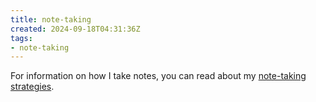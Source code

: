 ```yaml
---
title: note-taking
created: 2024-09-18T04:31:36Z
tags:
- note-taking
---
```


For information on how I take notes, you can read about my [note-taking strategies](../notes/note-taking-strategy.md).
